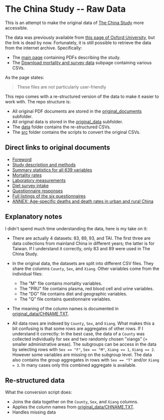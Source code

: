 # The China Study -- Raw Data

This is an attempt to make the original data of [The China Study](https://en.wikipedia.org/wiki/The_China_Study) more accessible.

The data was previously available from [this page of Oxford University](http://www.ctsu.ox.ac.uk/~china/monograph/),
but the link is dead by now.
Fortunately, it is still possible to retrieve the data from the internet archive. Specifically:

- The [main page](https://web.archive.org/web/20120203022945/http://www.ctsu.ox.ac.uk/~china/monograph/) containing PDFs
  describing the study. 
- The [Download mortality and survey data](https://web.archive.org/web/20120208141622/http://www.ctsu.ox.ac.uk/~china/monograph/chdata.htm)
  subpage containing various CSVs.
  
As the page states:

> These files are not particularly user-friendly

This repo comes with a re-structured version of the data to make it easier to work with.
The repo structure is:

- All original PDF documents are stored in the [original_documents](original_documents) subfolder.
- All original data is stored in the [original_data](original_data) subfolder.
- The [data](data) folder contains the re-structured CSVs.
- The [src](src) folder contains the scripts to convert the original CSVs.


## Direct links to original documents

- [Foreword](original_documents/Mono_Foreword.pdf)
- [Study description and methods](original_documents/Mono_Study_Description.pdf)
- [Summary statistics for all 639 variables](original_documents/Mono_Statistic_Summary.pdf)
- [Mortality rates](original_documents/Mono_Mortality.pdf)
- [Laboratory measurements](original_documents/Mono_Laboratory.pdf)
- [Diet survey intake](original_documents/Mono_Diet_Survey.pdf)
- [Questionnaire responses](original_documents/Mono_Questionnaire_Surveys.pdf)
- [Full listings of the six questionnaires](original_documents/Mono_Questionnaires.pdf)
- [ANNEX: Age-specific deaths and death rates in urban and rural China](original_documents/Mono_Annex.pdf)


## Explanatory notes

I didn't spend much time understanding the data, here is my take on it:

- There are actually 4 datasets: 83, 89, 93, and TAI. 
  The first three are data collections from mainland China in different years;
  the latter is for Taiwan.
  If I understand it correctly, only 83 and 89 were used in The China Study.
- In the original data, the datasets are split into different CSV files.
  They share the columns `County`, `Sex`, and `Xiang`.
  Other variables come from the individual files:
  
    - The "M" file contains mortality variables.
    - The "PRU" file contains plasma, red blood cell and urine variables.
    - The "DG" file contains diet and geographic variables.
    - The "Q" file contains questionnaire variables.
    
 - The meaning of the column names is documented in [original_data/CHNAME.TXT](original_data/CHNAME.TXT).
 - All data rows are indexed by `County`, `Sex`, and `Xiang`.
   What makes this a bit confusing is that some rows are aggregates of other rows.
   If I understand it correctly:
   In the best case, the data of a `County` was collected individually 
   for sex and two randomly chosen "xiangs" (= smaller administrative areas).
   The subgroups can be access in the data by selecting rows with `Sex == "F"`, `Sex == "M"`,
   `Xiang == 1`, `Xiang == 2`.
   However some variables are missing on the subgroup level.
   The data also contains the group aggregates in rows with `Sex == "T"` and/or `Xiang = 3`.
   In many cases only this combined aggregate is available.
   
 
 ## Re-structured data
 
 What the conversion script does:
 - Joins the data together on the `County`, `Sex`, and `Xiang` columns.
 - Applies the column names from [original_data/CHNAME.TXT](original_data/CHNAME.TXT).
 - Handles missing data
 